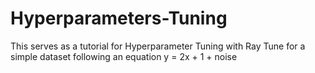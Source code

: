 # Hyperparameters-Tuning
This serves as a tutorial for 
Hyperparameter Tuning with Ray Tune for 
a simple dataset following an equation y = 2x + 1 + noise
